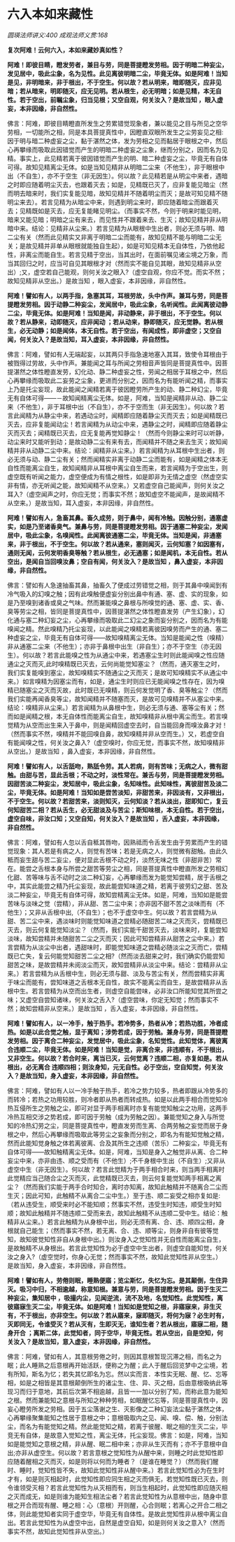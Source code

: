# 六入本如来藏性
_圆瑛法师讲义:400 成观法师义贯:168_

**复次阿难！云何六入，本如来藏妙真如性？**

**阿难！即彼目睛，瞪发劳者，兼目与劳，同是菩提瞪发劳相。因于明暗二种妄尘，发见居中，吸此尘象，名为见性。此见离彼明暗二尘，毕竟无体。如是阿难！当知是见，非明暗来，非于根出，不于空生。何以故？若从明来，暗即随灭，应非见暗；若从暗来，明即随灭，应无见明。若从根生，必无明暗；如是见精，本无自性。若于空出，前瞩尘象，归当见根；又空自观，何关汝入？是故当知 ，眼入虚妄，本非因缘，非自然性。**

佛言：阿难，即彼目睛瞪直所发生之劳累错觉现象者，兼以能见之目与所见之空华劳相，一切能所之相，同是本具菩提真性中，因瞪直双眼所发生之尘劳妄见之相:因于明与暗二种虚妄之尘，黏于湛然之体，发为劳相之见而黏居于眼根之中，然后心再攀缘而吸取此因错觉而产生的明暗二种虚妄之尘象，继而分别之，因而名为见精。事实上，此见精若离于彼因错觉而产生的明、暗二种虚妄之尘，毕竟无有自体可得。故知见精离尘无体。如是当知见精非从明暗二尘来（不他生），非于眼根中出（不自生），亦不于空生（非无因生）。何以故？此见精若是从明尘中来者，遇暗之时即应随着明尘灭去，也跟着灭去；如是，见精既已灭了，应非复能见暗尘（然而明去暗来时，我们实复能见暗，故知见精并不随着明尘而灭；是故可知见精不随明尘来去）。若言见精为从暗尘中来，则遇到明尘来时，即应随着暗尘而跟着灭去；见精既如是灭去，应无复能睹见明尘。（而事实不然，今则于明来时能见明，暗来又能见暗；明暗之尘有来去，而见性并不跟着来去、生灭；故知见精并非从明暗中来。结论：见精非从尘来。）若言见精为从眼根中生出者，则必无须与明、暗二尘有关（然而此见精实又非离于明暗二尘而能有，故知见精不能与明暗二尘无关；是故见精并非单从眼根就能独自生起），如是可知见精本无自体性，乃依他起性，非离尘而能自生。若言见精于空出，当其出时，在面前嘱见诸尘境之万象，而当其回归之时，应当可自见其眼根才对（然而实不能自见其眼，故知见精非从空出）;又，虚空若自己能观，则何关汝之眼入?（虚空自观，你应不觉。而实不然；故知见精非从空出。）是故当知 ，眼入虚妄，本非因缘，非自然性。

**阿难！譬如有人，以两手指，急塞其耳，耳根劳故，头中作声。兼耳与劳，同是菩提瞪发劳相。因于动静二种妄尘，发闻居中，吸此尘象，名听闻性。此闻离彼动静二尘，毕竟无体。如是阿难！当知是闻，非动静来，非于根出，不于空生。何以故？若从静来，动即随灭，应非闻动 ；若从动来，静即随灭，应无觉静。若从根生，必无动静；如是闻体，本无自性。若于空出，有闻成性，即非虚空；又空自闻，何关汝入？是故当知，耳入虚妄，本非因缘，非自然性。**

佛言：阿难，譬如有人无端起妄，以其两只手指急速地塞入其耳，致使令耳根由于被戮得过劳故，头中作声。兼能闻之耳与所闻之劳相音声皆同是菩提真性中。因菩提湛然之体性瞪直发劳，幻化动、静二种虚妄之性，劳闻之相居于耳根之中，然后心再攀缘而吸取此二妄劳之尘象，更进而分别之，因而名为有能听闻之精，而事实上乃是托尘妄现，故此能闻之闻精若离于彼因瞪劳所产生的动、静二种幻尘，毕竟无有自体可得——－故知闻精离尘无体。如是，阿难，当知是闻精非从动、静二尘来（不他生），非于耳根中出（不自生），亦不于空而生（非无因生）。何以故？若言此闻精为从静尘中来，若遇动尘时，闻精即应随着静尘灭而灭去；如是闻精既已灭去，应非复能闻动尘！若言闻精为从动尘中来，遇静尘之时，闻精即应随着静尘灭而灭去；闻精既已灭去，应无复能再觉知静尘！（然而今则静尘来时可以听静，动尘来时又能听到动；是故动静二尘有来有去，而闻精并不随之来去生灭；故知闻精并非从动静二尘中来。结论：闻精非从尘来。）若言闻精为从耳根中生出者，则必无须与动、静二尘有关；然而闻精实非离于动静二尘而能有，如是闻精之体本无自性而能离尘自生，故知闻精非从耳根中离尘自生而来，若言闻精为于空出生，则虚空既有听闻之能力，虚空便成为有情之根性，如是即非为无情之虚空（然虚空实非有情，亦无听闻之能，故知闻精不从空来。）又若虚空自己能闻声，则何关汝之耳入?（虚空闻声之时，你应无觉；而事实不然；故知虚空不能闻声，是故闻精不从空来。）是故当知，耳入虚妄，本非因缘，非自然性。

**阿难！譬如有人，急畜其鼻。畜久成劳，则于鼻中，闻有冷触。因触分别，通塞虚实，如是乃至诸香臭气。兼鼻与劳，同是菩提瞪发劳相。因于通塞二种妄尘，发闻居中，吸此尘象，名嗅闻性。此闻离彼通塞二尘，毕竟无体。当知是闻，非通塞来，非于根出，不于空生。何以故？若从通来，塞则闻灭，云何知塞？如因塞有，通则无闻，云何发明香臭等触？若从根生，必无通塞；如是闻机，本无自性。若从空出，是闻自当回嗅汝鼻；空自有闻，何关汝入？是故当知 ，鼻入虚妄，本非因缘，非自然性。**

佛言：譬如有人急速抽畜其鼻，抽畜久了便成过劳错觉之相，则于其鼻中嗅闻到有冷气吸入的幻嗅之触；因有此嗅触便虚妄分别出鼻中有通、塞、虚、实的现象，如是乃至嗅到诸香或臭之气味。然而兼能嗅之鼻根与所嗅觉的通、塞、虚、实、香、臭等劳尘之相，皆同是菩提真性中，因菩提湛然之体性瞪直发劳（产生幻象），幻化通与塞二种幻妄之尘，心再攀缘而吸取此二幻尘之象而妄分别之，因而名为有能嗅闻之精。然此嗅精乃托尘妄现，以此能闻之嗅精若离彼因嗅劳而产生的通、塞二种虚妄之尘，毕竟无有自体可得——故知嗅精离尘无体。当知是能闻之性（嗅精）非从通塞二尘来（不他生）；亦非于鼻根中出生（非自生）；亦不于空生（亦无因生）。何以故？若言此能嗅之性为从通尘中来，若遇塞尘生时则此能闻嗅之性应随通尘之灭而灭,此时嗅精既已灭去，云何尚能觉知塞尘？（然而，通灭塞生之时，我们实复能嗅到塞尘，故知嗅精实不随通尘之灭而灭；是故可知嗅精实不从通尘中来。）如言嗅精为因塞尘而有，如是，通尘生时则应已无能闻嗅之性存在，因为嗅精已随塞尘之灭而灭故，此时既已无嗅精，则云何发觉明了香、臭等触尘？（然而我们实能再闻香臭等尘，故知闻精并不随塞而灭，是故可见嗅精并不从塞尘中来。结论：嗅精非从尘来。）若言闻精为从鼻根中生，则必无须与通、塞等尘有关；然而如是闻精之根，本无自体性而能离尘自生，故知嗅精非从根中离尘而生。若言嗅觉精为从空而出生来入于鼻中，则是闻精回虚空去时，自当能回身而嗅汝鼻才对！（然而事实不然，嗅精并不能回嗅自鼻，故知嗅精并非从空而生。）又，若虚空自有能闻嗅之性，何关汝之鼻入?（虚空嗅时，你应无觉，而事实不然，故知嗅精非从空出。）是故当知 ，鼻入虚妄，本非因缘，非自然性。

**阿难！譬如有人，以舌舐吻，熟舐令劳。其人若病，则有苦味；无病之人，微有甜触。由甜与苦，显此舌根；不动之时，淡性常在。兼舌与劳，同是菩提瞪发劳相。因甜苦淡二种妄尘，发知居中，吸此尘象，名知味性。此知味性，离彼甜苦及淡二尘，毕竟无体。如是阿难！当知如是尝苦淡知，非甜苦来，非因淡有，又非根出，不于空生。何以故？若甜苦来，淡则知灭，云何知淡？若从淡出，甜即知亡，复云何知甜苦二相？若从舌生，必无甜淡及与苦尘；斯知味根，本无自性。若于空出，虚空自味，非汝口知；又空自知，何关汝入？是故当知 ，舌入虚妄，本非因缘，非自然性。**

佛言：阿难，譬如有人忽以舌自秪其唇吻，因熟祗而令舌发生由于劳累而产生的错觉现象：其人若是有病之人，则觉有苦味；若是无病之人，则觉微有甜触。由此久秪而妄生甜与苦二妄尘，便对显此舌根不动之时，淡然无味之性（非甜非苦）常在。能尝之舌根本身与所尝之甜苦等劳尘之相，同是菩提真性中瞪直所发之劳相幻化甜、苦等味与舌不动时之淡二种幻妄，心再攀缘而发为能觉知尝精，居于舌根之中，其实此能尝之精乃托尘妄现，故此能尝知味道之精，若离于彼劳幻之甜、苦及淡二种妄尘，毕竟无有自体可得，故知尝精离尘无体。如是，阿难，当知如是能尝苦味与淡味之觉（尝精），非从甜、苦二尘中来；亦非因不甜不苦之淡味而有（不他生）；又非从舌根中出,（不自生）；也不于虚空中生。何以故？若言尝精为从甜、苦二尘中来，遇淡味时则能觉知味道之尝精必随甜苦二味之灭而灭，尝精既已灭去，则云何复能觉知淡尘？（然而，我们实能千甜苦灭去，淡味来时，复能尝知淡味，故知尝精并未随甜苦二尘之灭而灭；因此可知尝精非从甜苦之尘中来。）若言尝精为从淡尘中出者，遇甜味时，即能觉知味道之尝精必随淡尘之灭而亡，尝精既已亡失，复云何能觉知甜苦二尘之相?（然而淡去甜来之时，我们确实仍能尝知甜苦之味，是故尝精并未阅淡尘而灭，故知尝精非从淡尘中来。结论：尝精非从尘来。）若言尝精为从舌根中生，则必无须与甜、淡及与苦尘有关，然而尝精实非离于味尘而能有，尝知味道之舌根本无自性，故实不能离尘而自生，是故尝精非从舌根中生。若言尝精为从空而出生者，则虚空自能尝味，必非汝口所能知觉其所尝之味；又虚空自尝知诸味，何关汝之舌入?（虚空尝味，你定无知觉；然而事实不然；故知尝精非从空来。）是故当知 ，舌入虚妄，本非因缘，非自然性。

**阿难！譬如有人，以一冷手，触于热手。若冷势多，热者从冷；若热功胜，冷者成热。如是以此合觉之触，显于离知；涉势若成，因于劳触。兼身与劳，同是菩提瞪发劳相。因于离合二种妄尘，发觉居中，吸此尘象，名知觉性。此知觉体，离彼离合违顺二尘，毕竟无体。如是阿难！当知是觉，非离合来，非违顺有，不于根出，又非空生。何以故？若合时来，离当已灭，云何觉离？违顺二相，亦复如是。若从根出，必无离合 违顺四相；则汝身知，元无自性。必于空出，空自知觉，何关汝入？是故当知，身入虚妄，本非因缘，非自然性。**

佛言：阿难，譬如有人以一冷手触于热手，若冷之势力较多，热者即跟从冷势多的而转冷；若热之功用较胜，则冷者即从热者而转成热。如是以此两手相合而觉知冷热互侵所生之劳触之尘，即可对显于两手相离时亦复有能觉知触尘之功用，这两手冷热互相交涉之势若成，即可因于劳触（成为劳触之因）。兼能觉知之身入与所觉知的冷热幻劳之尘，同是菩提真性中，瞪直发劳而生离、合两劳触之妄觉而居于身根之中，然后心再攀缘而吸取此等劳尘之妄象而分别之，即名为有能知觉触之精，然而此能知觉身触之体若离彼离、合及其所生之违顺（苦乐）二种妄尘，毕竟无有自体可得——故知触精离尘无体。如是，阿难，当知是身入之触觉非从离、合二种妄尘中来，亦非由违、顺之受而有（不他生）;不千身根中生出（不自生）;又非从虚空中生（非无因生）。何以故？若言此觉精为于两手相合时来，则当两手相离时此觉精应当己随合尘之灭而灭，此觉精既已灭去，则云何复能觉知两手相离之离尘？（然而我们实能于两手合时知合，离时亦知离，故知此触精并不随离合二尘而生灭；因此可知，此触精不从离合二尘中生。）至于违、顺二妄受之相亦复如是:（若从违受生，顺受来时必不能知顺；然事实不然，违受生时知违，顺受生时知顺；故知此触精并不随违顺二受而来去，故知此触精不从违顺二受中生。结论：触精非从尘来。）若言此触精为从身根中出，则必无须有离、合、违、顺四尘相，身根就自己能生；（然而事实不然，若无离、合、违、顺等尘，则身非自有彼等觉知，故知彼觉知性非自从身根中出。）则汝身入之觉知性并无自性而能离尘自生，是故触精不从身根出。若言此觉知性为必于虚空中生出者，则虚空自能知觉，何关汝之身入?（虚空觉时，你身心无觉；然而事实不然，故知此觉知性非从空生。）是故当知，身入虚妄，本非因缘，非自然性。

**阿难！譬如有人，劳倦则眠，睡熟便寤；览尘斯忆，失忆为忘。是其颠倒，生住异灭。吸习中归，不相逾越，称意知根。兼意与劳，同是菩提瞪发劳相。因于生灭二种妄尘，集知居中 ，吸撮内尘，见闻逆流，流不及地，名觉知性。此觉知性，离彼寤寐生灭二尘，毕竟无体。如是阿难！当知如是觉知之根，非寤寐来，非生灭有，不于根出，亦非空生。何以故？若从寤来，寐即随灭，将何为寐？必生时有，灭即同无，令谁受灭？若从灭有，生即灭无，谁知生者？若从根出，寤寐二相，随身开合 ；离斯二体，此觉知者，同于空华，毕竟无性。若从空出，自是空知，何关汝入？是故当知，意入虚妄，本非因缘，非自然性。**

佛言：阿难，譬如有人，其意根劳倦之时，则因其意根暂现沉滞之相，而名之为眠；此人睡熟之后意根再开始活跃，便称之为醒；此人于醒后回览梦中之尘境，若有所知，斯名为忆；若失其忆即名为忘。然以实而言．本性实无眠、醒、忆、忘等相，如是之相皆是其意根颠倒所生的诸尘生、住、异、灭之相，后由意根吸纳此等现习而归于意地，其前后次第不相逾越，且皆一一加以分别了知，而称此意为能知之根。然而兼能知之意根与所知之种种劳相，如眠醒忆忘等，同是菩提真性中，因妄心瞪劳所发之劳相。因于五尘落谢之生、灭影像之二种幻妄法尘黏于湛然之体，心再攀缘聚集能知之性居于意根之中；意根吸取内之见、闻、嗅、偿、触，分别法尘，而名为有能觉知之精。然此能觉知之精，若离于彼醒、眠之相的生灭二尘，毕竞无有自体，是故意入觉知之性，离尘无体，托尘妄现。佛言：如是，阿难，当知如是能觉知之意根之精，非从醒、眠二相中来；亦非从生灭而有；亦不于意根中自出;亦非从虚空生。何以故？若言意根之觉知性为从醒中来，则睡之时此觉知性即应随着醒相之灭而灭，如是则将以何而为睡者？（是谁在睡觉？）（然而我们醒时、睡时，觉知性皆不失，故知此觉知性非从醒中来。）若言此觉知性必为在生时才有，如是则灭相起时，此觉知性即应同生相之灭而俱无，若觉知性既已灭去，则令谁领受灭相？若言此觉知性为从灭相而有，则当生相起时，此觉知性即应随灭相之灭而成无，如是则谁为能知生相法尘者？若言此觉知性为从意根中出，随身中意根之开合而现有醒、睡之相：心（意根）开则醒，心合则眠；若离心之开合二相之体，则此能觉知者实同于虚空华，毕竟无有自体性。是故此觉知性非从根中离尘自出。若言此觉知性为从虚空中出，自然是虚空自知，如是则何关汝之意入?（然而事实不然，故知此觉知性非从空出。）